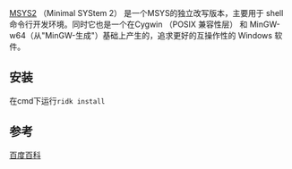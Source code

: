 [MSYS2](https://msys2.github.io/) （Minimal SYStem 2） 是一个MSYS的独立改写版本，主要用于 shell 命令行开发环境。同时它也是一个在Cygwin （POSIX 兼容性层） 和 MinGW-w64（从"MinGW-生成"）基础上产生的，追求更好的互操作性的 Windows 软件。

## 安装

在cmd下运行`ridk install`


## 参考
[百度百科](http://baike.baidu.com/item/MSYS2)